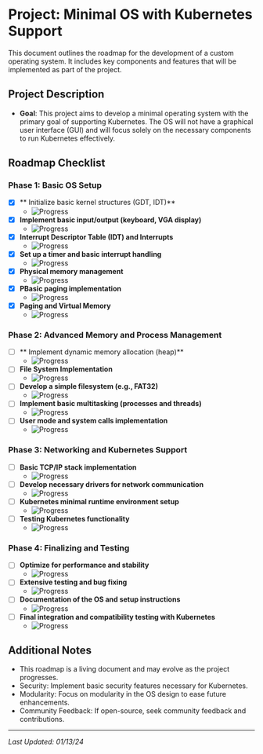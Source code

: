 # Project: Minimal OS with Kubernetes Support

This document outlines the roadmap for the development of a custom operating system. It includes key components and features that will be implemented as part of the project.

## Project Description

- **Goal**: This project aims to develop a minimal operating system with the primary goal of supporting Kubernetes. The OS will not have a graphical user interface (GUI) and will focus solely on the necessary components to run Kubernetes effectively.

## Roadmap Checklist

### Phase 1: Basic OS Setup
- [x] ** Initialize basic kernel structures (GDT, IDT)**
    - ![Progress](https://progress-bar.dev/100)
- [x] **Implement basic input/output (keyboard, VGA display)**
    - ![Progress](https://progress-bar.dev/100)
- [x] **Interrupt Descriptor Table (IDT) and Interrupts**
    - ![Progress](https://progress-bar.dev/100)
- [x] **Set up a timer and basic interrupt handling**
    - ![Progress](https://progress-bar.dev/100)
- [x] **Physical memory management**
    - ![Progress](https://progress-bar.dev/100)
- [x] **PBasic paging implementation**
    - ![Progress](https://progress-bar.dev/100)
- [x] **Paging and Virtual Memory**
    - ![Progress](https://progress-bar.dev/100)

### Phase 2: Advanced Memory and Process Management
- [ ] ** Implement dynamic memory allocation (heap)**
    - ![Progress](https://progress-bar.dev/100)
- [ ] **File System Implementation**
    - ![Progress](https://progress-bar.dev/100)
- [ ] **Develop a simple filesystem (e.g., FAT32)**
    - ![Progress](https://progress-bar.dev/0)
- [ ] **Implement basic multitasking (processes and threads)**
    - ![Progress](https://progress-bar.dev/50)
- [ ] **User mode and system calls implementation**
    - ![Progress](https://progress-bar.dev/0)
### Phase 3: Networking and Kubernetes Support
- [ ] **Basic TCP/IP stack implementation**
    - ![Progress](https://progress-bar.dev/0)
- [ ] **Develop necessary drivers for network communication**
    - ![Progress](https://progress-bar.dev/0)
- [ ] **Kubernetes minimal runtime environment setup**
    - ![Progress](https://progress-bar.dev/0)
- [ ] **Testing Kubernetes functionality**
    - ![Progress](https://progress-bar.dev/0)

### Phase 4: Finalizing and Testing
- [ ] **Optimize for performance and stability**
    - ![Progress](https://progress-bar.dev/0)
- [ ] **Extensive testing and bug fixing**
    - ![Progress](https://progress-bar.dev/0)
- [ ] **Documentation of the OS and setup instructions**
    - ![Progress](https://progress-bar.dev/0)
- [ ] **Final integration and compatibility testing with Kubernetes**
    - ![Progress](https://progress-bar.dev/0)

## Additional Notes

- This roadmap is a living document and may evolve as the project progresses.
- Security: Implement basic security features necessary for Kubernetes.
- Modularity: Focus on modularity in the OS design to ease future enhancements.
- Community Feedback: If open-source, seek community feedback and contributions.
---

_Last Updated: 01/13/24_
